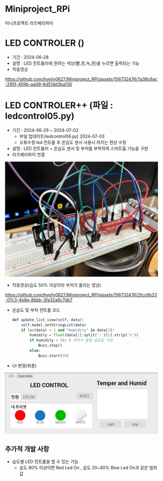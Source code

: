 # Miniproject_RPi
미니프로젝트 라즈베리파이

# LED CONTROLER ()
- 기간 : 2024-06-28
- 설명 : LED 컨트롤러에 원하는 색상(빨,청,녹,흰)을 누르면 출력되는 기능
- 작동영상 

https://github.com/hyeily0627/Miniproject_RPi/assets/156732476/7a36c6ac-295f-409b-add9-6d51dd3ba130


# LED CONTROLER++ (파일 : ledcontrol05.py) 
- 기간 : 2024-06-29 ~ 2024-07-02
    - 파일 업데이트(ledcontrol06.py) 2024-07-03  
    - 오류수정 led 컨트롤 후 온습도 센서 사용시 꺼지는 현상 수정  
- 설명 : LED 컨트롤러 + 온습도 센서 및 부저를 부착하여 스마트홈 기능을 구현
- 라즈베리파이 연결

![연결](https://raw.githubusercontent.com/hyeily0627/Miniproject_RPi/main/images/001.jpg)

- 작동영상(습도 50% 이상이라 부저가 울리는 영상)

https://github.com/hyeily0627/Miniproject_RPi/assets/156732476/2fcc6b23-07c3-4e8e-8bbb-3fa32a6c7db7


- 온습도 및 부저 컨트롤 코드
    ```python
    def update_list_view(self, data):
        self.model.setStringList(data)
        if len(data) > 1 and "Humidity" in data[1]:
            humidity = float(data[1].split(':')[1].strip('%'))
            if humidity < 50: # 부저가 울릴 습도값 지정 
                Buzz.stop()
            else:
                Buzz.start(50)
    ```

- UI 변경(최종)
  
![ui](https://raw.githubusercontent.com/hyeily0627/Miniproject_RPi/main/images/001.png)

## 추가적 개발 사항
- 습도별 LED 컨트롤을 할 수 있는 기능
    - 습도 80% 이상이면 Red Led On , 습도 20~80% Blue Led On과 같은 범위 값 
